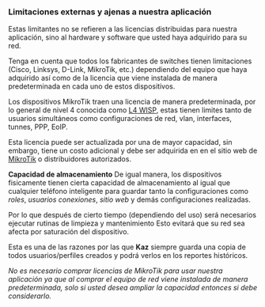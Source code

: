 

### Limitaciones externas y ajenas a nuestra aplicación

Estas limitantes no se refieren a las licencias distribuidas para nuestra aplicación, sino al hardware y software que usted haya adquirido para su red.

Tenga en cuenta que todos los fabricantes de switches tienen limitaciones (Cisco, Linksys, D-Link, MikroTik, etc.) dependiendo del equipo que haya adquirido así como de la licencia que viene instalada de manera predeterminada en cada uno de estos dispositivos.

Los dispositivos MikroTik traen una licencia de manera predeterminada, por lo general de nivel 4 conocida como [L4 WISP](https://wiki.mikrotik.com/wiki/Manual:License#License_Levels), estas tienen limites tanto de usuarios simultáneos como configuraciones de red, vlan, interfaces, tunnes, PPP, EoIP.

Esta licencia puede ser actualizada por una de mayor capacidad, sin embargo, tiene un costo adicional y debe ser adquirida en en el sitio web de [MikroTik](https://wiki.mikrotik.com/wiki/Manual:Purchasing_a_License_for_RouterOS) o distribuidores autorizados.

**Capacidad de almacenamiento**
De igual manera, los dispositivos fisicamente tienen cierta capacidad de almacenamiento al igual que cualquier teléfono inteligente para guardar tanto la configuraciones como *roles*, *usuarios* *conexiones*, *sitio web* y demás configuraciones realizadas.

Por lo que después de cierto tiempo (dependiendo del uso) será necesarios ejecutar rutinas de limpieza y mantenimiento
Esto evitará que su red sea afecta por saturación del dispositivo.

Esta es una de las razones por las que **Kaz** siempre guarda una copia de todos usuarios/perfiles creados y podrá verlos en los reportes históricos.

*No es necesario comprar licencias de MikroTik para usar nuestra aplicación ya que al comprar el equipo de red viene instalada de manera predeterminada, solo si usted desea ampliar la capacidad entonces si debe considerarlo.*